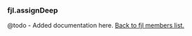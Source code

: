 ### fjl.assignDeep
@todo - Added documentation here.
[Back to fjl members list.](#fjl-members-list)
